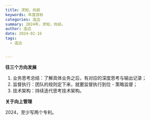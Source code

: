 ```yaml
---
title: 求知，向前
keywords: 年度目标
categories: 连边
summary: 2024年，求知，向前。
author: 连边
date: 2024-02-16
tags:
  - 连边


---
```




**往三个方向发展**

1. 业务思考总结：了解具体业务之后，有对应的深度思考与输出记录；
2. 监督执行：团队的规则定下来，就要监督执行到位 - 策略监督；
3. 技术架构：持续迭代思考技术架构。



**关于向上管理**



2024，至少写两个专利。